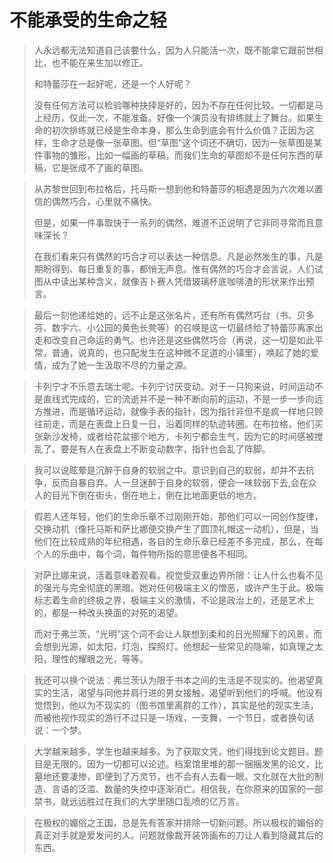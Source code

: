 # 不能承受的生命之轻

> 人永远都无法知道自己该要什么，因为人只能活一次，既不能拿它跟前世相比，也不能在来生加以修正。
>
> 和特蕾莎在一起好呢，还是一个人好呢？
>
> 没有任何方法可以检验哪种抉择是好的，因为不存在任何比较。一切都是马上经历，仅此一次，不能准备。好像一个演员没有排练就上了舞台。如果生命的初次排练就已经是生命本身，那么生命到底会有什么价值？正因为这样，生命才总是像一张草图。但“草图”这个词还不确切，因为一张草图是某件事物的雏形，比如一幅画的草稿，而我们生命的草图却不是任何东西的草稿，它是张成不了画的草图。

> 从苏黎世回到布拉格后，托马斯一想到他和特蕾莎的相遇是因为六次难以置信的偶然巧合，心里就不痛快。
>
> 但是，如果一件事取快于一系列的偶然，难道不正说明了它非同寻常而且意味深长？
>
> 在我们看来只有偶然的巧合才可以表达一种信息。凡是必然发生的事，凡是期盼得到、每日重复的事，都悄无声息。惟有偶然的巧合才会言说，人们试图从中读出某种含义，就像吉卜赛人凭借玻璃杯底咖啡渣的形状来作出预言。

> 最后一刻他递给她的，远不止是这张名片，还有所有偶然巧台（书、贝多芬、数宇六、小公园的黄色长凳等）的召唤是这一切最终给了特蕾莎离家出走和改变自己命运的勇气。也许还是这些偶然巧合（再说，这一切是如此平常，普通，说真的，也只配发生在这种微不足道的小镇里），唤起了她的爱情，成为了她一生汲取不尽的力量之源。

> 卡列宁才不乐意去瑞士呢。卡列宁讨厌变动。对于一只狗来说，时间运动不是直线式完成的，它的流逝并不是一种不断向前的运动，不是一步一步向远方推进，而是循环运动，就像手表的指针，因为指针非但不是疯一样地只顾往前走，而是在表盘上日复一日，沿着同样的轨迹转圈。在布拉格，他们买张新沙发椅，或者给花盆挪个地方，卡列宁都会生气，因为它的时间感被搅乱了。要是有人在表盘上不断变动数字，指针也会乱了阵脚。

> 我可以说眩晕是沉醉于自身的软弱之中。意识到自己的软弱，却并不去抗争，反而自暴自弃。人一旦迷醉于自身的软弱，便会一味软弱下去,会在众人的目光下倒在街头，倒在地上，倒在比地面更低的地方。

> 假若人还年轻，他们的生命乐章不过刚刚开始，那他们可以一同创作旋律，交换动机（像托马斯和萨比娜便交换产生了圆顶礼帽这一动机），但是，当他们在比较成熟的年纪相遇，各自的生命乐章已经差不多完成，那么，在每个人的乐曲中，每个词，每件物所指的意思便各不相同。

> 对萨比娜来说，活着意味着观看。视觉受双重边界所限：让人什么也看不见的强光与完全彻底的黑暗。她对任何极端主义的憎恶，或许产生于此。极端标志着生命的终极之界，极端主义的激情，不论是政治上的，还是艺术上的，都是一种改头换面的对死的渴望。
> 
> 而对于弗兰茨，“光明”这个词不会让人联想到柔和的日光照耀下的风景，而会想到光源，如太阳，灯泡，探照灯。他想起一些常见的隐喻，如真理之太阳，理性的耀眼之光，等等。

> 我还可以换个说法：弗兰茨认为限于书本之间的生活是不现实的。他渴望真实的生活，渴望与同他并肩行进的男女接触，渴望听到他们的呼喊。他没有觉悟到，他以为不现实的（图书馆里离群的工作），其实是他的现实生活，而被他视作现实的游行不过只是一场戏，一支舞，一个节日，或者换句话说：一个梦。

> 大学越来越多，学生也越来越多。为了获取文凭，他们得找到论文题目。题目是无限的，因为一切都可以论述。档案馆里堆的那一捆捆发黑的论文，比墓地还要凄惨，即便到了万灵节，也不会有人去看一眼。文化就在大批的制造、言语的泛滥、数量的失控中逐渐消亡。相信我，在你原来的国家的一部禁书，就远远胜过在我们的大学里随口乱喷的亿万言。

> 在极权的媚俗之王国，总是先有答家并排除一切新问题。所以极权的媚俗的真正对手就是爱发问的人。问题就像裁开装饰画布的刀让人看到隐藏其后的东西。
